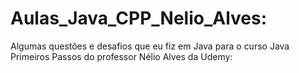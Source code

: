 # Aulas_Java_CPP_Nelio_Alves:
Algumas questões e desafios que eu fiz em Java para o curso Java Primeiros Passos do professor Nélio Alves da Udemy:

